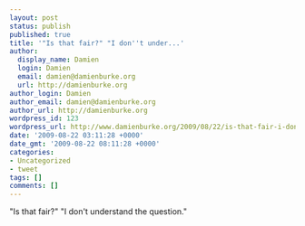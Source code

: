 ```yaml
---
layout: post
status: publish
published: true
title: '"Is that fair?" "I don''t under...'
author:
  display_name: Damien
  login: Damien
  email: damien@damienburke.org
  url: http://damienburke.org
author_login: Damien
author_email: damien@damienburke.org
author_url: http://damienburke.org
wordpress_id: 123
wordpress_url: http://www.damienburke.org/2009/08/22/is-that-fair-i-dont-under/
date: '2009-08-22 03:11:28 +0000'
date_gmt: '2009-08-22 08:11:28 +0000'
categories:
- Uncategorized
- tweet
tags: []
comments: []
---
```

<p>"Is that fair?" "I don't understand the question."</p>
